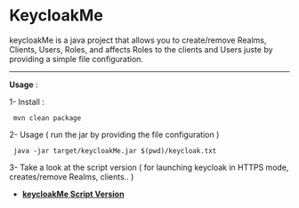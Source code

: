 # KeycloakMe

keycloakMe is a java project that allows you to create/remove Realms, Clients, Users, Roles, and affects Roles to the clients and Users juste by providing a simple file configuration. 

----------------------------------------------------------

 **Usage** :

 1- Install : 
 
     mvn clean package
 
 
 2- Usage ( run the jar by providing the file configuration )
 
     java -jar target/keycloakMe.jar $(pwd)/keycloak.txt

 
 3- Take a look at the script version ( for launching keycloak in HTTPS mode, creates/remove Realms, clients.. )

   *  [**keycloakMe Script Version**]( https://github.com/rac021/KeycloakMe/tree/master/script_version )
